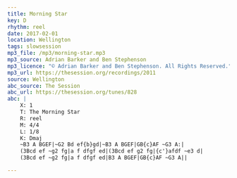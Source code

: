 ```yaml
---
title: Morning Star
key: D
rhythm: reel
date: 2017-02-01
location: Wellington
tags: slowsession
mp3_file: /mp3/morning-star.mp3
mp3_source: Adrian Barker and Ben Stephenson
mp3_licence: "© Adrian Barker and Ben Stephenson. All Rights Reserved."
mp3_url: https://thesession.org/recordings/2011
source: Wellington
abc_source: The Session
abc_url: https://thesession.org/tunes/828
abc: |
    X: 1
    T: The Morning Star
    R: reel
    M: 4/4
    L: 1/8
    K: Dmaj
    ~B3 A BGEF|~G2 Bd ef{b}gd|~B3 A BGEF|GB{c}AF ~G3 A:|
    (3Bcd ef ~g2 fg|a f dfgf ed|(3Bcd ef g2 fg|{c'}afdf ~e3 d|
    (3Bcd ef ~g2 fg|a f dfgf ed|B3 A BGEF|GB{c}AF ~G3 A||

---
```


